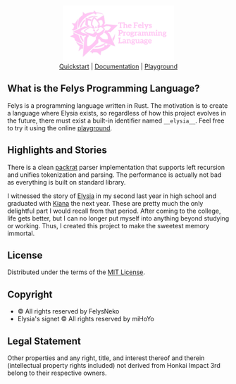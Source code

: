 <div align="center">
  <img alt="The Felys Programming Language" src="https://raw.githubusercontent.com/felys-lang/.github/main/felys.png" width="50%">
</div>

<div align="center">
  <a href="https://felys.dev/guide/quickstart.html">Quickstart</a> |
  <a href="https://felys.dev/">Documentation</a> |
  <a href="https://exec.felys.dev/">Playground</a>
</div>

## What is the Felys Programming Language?

Felys is a programming language written in Rust. The motivation is to create a language where Elysia exists, so regardless of how this project evolves in the future, there must exist a built-in identifier named `__elysia__`. Feel free to try it using the online [playground](https://exec.felys.dev/).

## Highlights and Stories

There is a clean [packrat](https://pdos.csail.mit.edu/~baford/packrat/thesis/thesis.pdf) parser implementation that supports left recursion and unifies tokenization and parsing. The performance is actually not bad as everything is built on standard library.

I witnessed the story of [Elysia](https://www.youtube.com/watch?v=IZg6Qqx_o9U) in my second last year in high school and graduated with [Kiana](https://www.youtube.com/watch?v=X7j8VFU6SIg) the next year. These are pretty much the only delightful part I would recall from that period. After coming to the college, life gets better, but I can no longer put myself into anything beyond studying or working. Thus, I created this project to make the sweetest memory immortal. 

## License

Distributed under the terms of the [MIT License](LICENSE).

## Copyright

- © All rights reserved by FelysNeko
- Elysia's signet © All rights reserved by miHoYo

## Legal Statement

Other properties and any right, title, and interest thereof and therein (intellectual property rights included) not derived from Honkai Impact 3rd belong to their respective owners.
